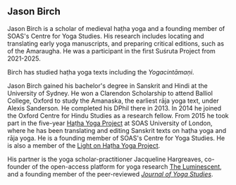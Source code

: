 ## Jason Birch

Jason Birch is a scholar of medieval haṭha yoga and a founding member of SOAS's Centre for Yoga Studies. His research includes locating and translating early yoga manuscripts, and preparing critical editions, such as of the Amaraugha. He was a participant in the first Suśruta Project from 2021-2025.

Birch has studied haṭha yoga texts including the _Yogacintāmaṇi_.

Jason Birch gained his bachelor's degree in Sanskrit and Hindi at the University of Sydney. He won a Clarendon Scholarship to attend Balliol College, Oxford to study the Amanaska, the earliest rāja yoga text, under Alexis Sanderson. He completed his DPhil there in 2013. In 2014 he joined the Oxford Centre for Hindu Studies as a research fellow. From 2015 he took part in the five-year [Haṭha Yoga Project](http://hyp.soas.ac.uk/) at SOAS University of London, where he has been translating and editing Sanskrit texts on haṭha yoga and rāja yoga. He is a founding member of SOAS's Centre for Yoga Studies. He is also a member of the [Light on Haṭha Yoga Project](https://www.theluminescent.org/2020/12/lightonhathayoga-projectlaunch.html).

His partner is the yoga scholar-practitioner Jacqueline Hargreaves, co-founder of the open-access platform for yoga research [The Luminescent](https://www.theluminescent.org/), and a founding member of the peer-reviewed [_Journal of Yoga Studies_](https://journalofyogastudies.org/index.php/JoYS).
